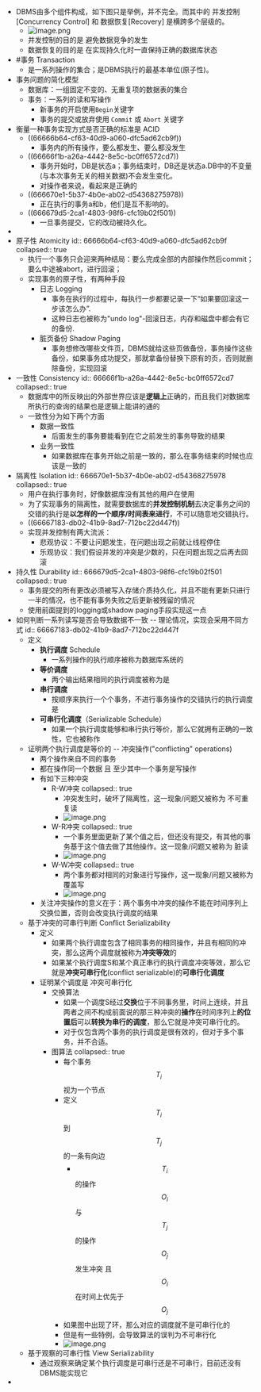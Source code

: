 - DBMS由多个组件构成，如下图只是举例，并不完全。而其中的 并发控制[Concurrency Control] 和 数据恢复[Recovery] 是横跨多个层级的。
	- ![image.png](../assets/image_1717987012659_0.png)
	- 并发控制的目的是 避免数据竞争的发生
	- 数据恢复的目的是 在实现持久化时一直保持正确的数据库状态
- #事务  Transaction
	- 是一系列操作的集合；是DBMS执行的最基本单位(原子性)。
- 事务问题的简化模型
	- 数据库：一组固定不变的、无重复项的数据表的集合
	- 事务：一系列的读和写操作
		- 新事务的开启使用`Begin`关键字
		- 事务的提交或放弃使用 `Commit` 或 `Abort` 关键字
- 衡量一种事务实现方式是否正确的标准是 ACID
	- ((66666b64-cf63-40d9-a060-dfc5ad62cb9f))
		- 事务内的所有操作，要么都发生、要么都没发生
	- ((66666f1b-a26a-4442-8e5c-bc0ff6572cd7))
		- 事务开始时，DB是状态a；事务结束时，DB还是状态a.DB中的不变量(与本次事务无关的相关数据)不会发生变化。
		- 对操作者来说，看起来是正确的
	- ((666670e1-5b37-4b0e-ab02-d54368275978))
		- 正在执行的事务a和b，他们是互不影响的。
	- ((666679d5-2ca1-4803-98f6-cfc19b02f501))
		- 一旦事务提交，它的改动被持久化。
-
- 原子性 Atomicity
  id:: 66666b64-cf63-40d9-a060-dfc5ad62cb9f
  collapsed:: true
	- 执行一个事务只会迎来两种结局：要么完成全部的内部操作然后commit；要么中途被abort，进行回滚；
	- 实现事务的原子性，有两种手段
		- 日志 Logging
			- 事务在执行的过程中，每执行一步都要记录一下“如果要回滚这一步该怎么办”.
			- 这种日志也被称为"undo log"-回滚日志，内存和磁盘中都会有它的备份.
		- 脏页备份 Shadow Paging
			- 事务想修改哪些文件页，DBMS就给这些页做备份，事务操作这些备份，如果事务成功提交，那就拿备份替换下原有的页，否则就删除备份，实现回滚
- 一致性 Consistency
  id:: 66666f1b-a26a-4442-8e5c-bc0ff6572cd7
  collapsed:: true
	- 数据库中的所反映出的外部世界应该是**逻辑上**正确的，而且我们对数据库所执行的查询的结果也是逻辑上能讲的通的
	- 一致性分为如下两个方面
		- 数据一致性
			- 后面发生的事务要能看到在它之前发生的事务导致的结果
		- 业务一致性
			- 如果数据库在事务开始之前是一致的，那么在事务结束的时候也应该是一致的
- 隔离性 Isolation
  id:: 666670e1-5b37-4b0e-ab02-d54368275978
  collapsed:: true
	- 用户在执行事务时，好像数据库没有其他的用户在使用
	- 为了实现事务的隔离性，就需要数据库的**并发控制机制**去决定事务之间的交错的执行是**以怎样的一个顺序/时间表来进行**，不可以随意地交错执行。
	- ((66667183-db02-41b9-8ad7-712bc22d447f))
	- 实现并发控制有两大流派：
		- 悲观协议：不要让问题发生，在问题出现之前就让线程停住
		- 乐观协议：我们假设并发的冲突是少数的，只在问题出现之后再去回滚
- 持久性 Durability
  id:: 666679d5-2ca1-4803-98f6-cfc19b02f501
  collapsed:: true
	- 事务提交的所有更改必须被写入存储介质持久化，并且不能有更新只进行一半的情况，也不能有事务失败之后更新被残留的情况
	- 使用前面提到的logging或shadow paging手段实现这一点
- 如何判断一系列读写是否会导致数据不一致 -- 理论情况，实现会采用不同方式
  id:: 66667183-db02-41b9-8ad7-712bc22d447f
	- 定义
		- **执行调度** Schedule
			- 一系列操作的执行顺序被称为数据库系统的
		- **等价调度**
			- 两个输出结果相同的执行调度被称为是
		- **串行调度**
			- 按顺序来执行一个个事务，不进行事务操作的交错执行的执行调度是
		- **可串行化调度**（Serializable Schedule）
			- 如果一个执行调度能够和串行执行等价，那么它就拥有正确的一致性，它也被称作
	- 证明两个执行调度是等价的 -- 冲突操作("conflicting" operations)
		- 两个操作来自不同的事务
		- 都在操作同一个数据 且 至少其中一个事务是写操作
		- 有如下三种冲突
			- R-W冲突
			  collapsed:: true
				- 冲突发生时，破坏了隔离性，这一现象/问题又被称为 不可重复读
				- ![image.png](../assets/image_1717990543634_0.png)
			- W-R冲突
			  collapsed:: true
				- 一个事务里面更新了某个值之后，但还没有提交，有其他的事务基于这个值去做了其他操作。这一现象/问题又被称为 脏读
				- ![image.png](../assets/image_1717990675204_0.png)
			- W-W冲突
			  collapsed:: true
				- 两个事务都对相同的对象进行写操作，这一现象/问题又被称为 覆盖写
				- ![image.png](../assets/image_1717990719238_0.png)
		- 关注冲突操作的意义在于：两个事务中冲突的操作不能在时间序列上交换位置，否则会改变执行调度的结果
	- 基于冲突的可串行判断 Conflict Serializability
		- 定义
			- 如果两个执行调度包含了相同事务的相同操作，并且有相同的冲突，那么这两个调度就被称为**冲突等效**的
			- 如果某个执行调度S和某个真正串行的执行调度冲突等效，那么它就是**冲突可串行化**(conflict serializable)的**可串行化调度**
		- 证明某个调度是 冲突可串行化
			- 交换算法
				- 如果一个调度S经过**交换**位于不同事务里，时间上连续，并且两者之间不构成前面说的那三种冲突的**操作**在时间序列上**的位置后**可以**转换为串行的调度**，那么它就是冲突可串行化的。
				- 对于仅包含两个事务的执行调度是很有效的，但对于多个事务，并不合适。
			- 图算法
			  collapsed:: true
				- 每个事务$$T_i$$ 视为一个节点
				- 定义 $$T_i$$ 到 $$T_j$$ 的一条有向边
					- $$T_i$$的操作$$O_i $$与 $$T_j$$的操作$$O_j $$发生冲突 且 $$O_i $$在时间上优先于 $$O_j$$
				- 如果图中出现了环，那么对应的调度就不是可串行化的
				- 但是有一些特例，会导致算法的误判为不可串行化
				- ![image.png](../assets/image_1717991765276_0.png)
	- 基于观察的可串行性 View Serializability
		- 通过观察来确定某个执行调度是可串行还是不可串行，目前还没有DBMS能实现它
-